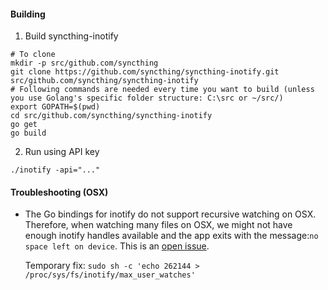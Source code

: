 #### Building
1. Build syncthing-inotify
 ```
# To clone
mkdir -p src/github.com/syncthing
git clone https://github.com/syncthing/syncthing-inotify.git src/github.com/syncthing/syncthing-inotify
# Following commands are needed every time you want to build (unless you use Golang's specific folder structure: C:\src or ~/src/)
export GOPATH=$(pwd)
cd src/github.com/syncthing/syncthing-inotify
go get
go build
```

2. Run using API key
```
./inotify -api="..."
```


#### Troubleshooting (OSX)
* The Go bindings for inotify do not support recursive watching on OSX. Therefore, when watching many files on OSX, we might not have enough inotify handles available and the app exits with the message:```no space left on device```. This is an [open issue](https://github.com/syncthing/syncthing-inotify/issues/8).

  Temporary fix: ```sudo sh -c 'echo 262144 > /proc/sys/fs/inotify/max_user_watches'```
